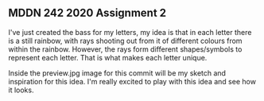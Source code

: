 ## MDDN 242 2020 Assignment 2

I've just created the bass for my letters, my idea is that in each letter there is a still rainbow, with rays shooting out from it of different colours from within the rainbow. However, the rays form different shapes/symbols to represent each letter. That is what makes each letter unique. 

Inside the preview.jpg image for this commit will be my sketch and inspiration for this idea. I'm really excited to play with this idea and see how it looks. 



